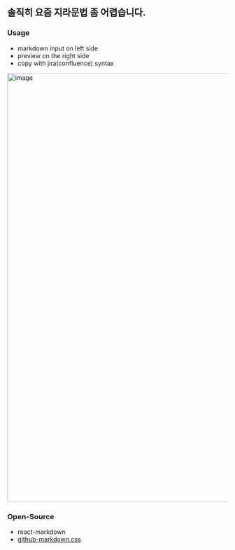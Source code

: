## 솔직히 요즘 지라문법 좀 어렵습니다.

### Usage
- markdown input on left side
- preview on the right side
- copy with jira(confluence) syntax

<img width="980" alt="image" src="https://github.com/user-attachments/assets/5198d2c3-3439-4fd6-a0e8-59e2a10656ab">

### Open-Source
- react-markdown
- [github-markdown.css](https://esm.sh/github-markdown-css@5.7.0/github-markdown.css)
